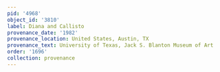 ```yaml
---
pid: '4968'
object_id: '3810'
label: Diana and Callisto
provenance_date: '1982'
provenance_location: United States, Austin, TX
provenance_text: University of Texas, Jack S. Blanton Museum of Art
order: '1696'
collection: provenance
---
```

